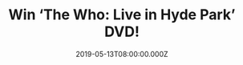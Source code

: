 ---
campaign-uuid: "c-df76dd8f-b84e-43a0-9f22-d361ed09b64e"
type: "Competition"
category: "Entertainment"
date: "2019-05-13T08:00:00.000Z"
end-date: "2019-06-13T22:59:00.000Z"
disable-form: false
is_promoted: false
has_entry_page: true
title: "Win ‘The Who: Live in Hyde Park’ DVD!"
competition-description: "<p>We have on our hands a work of art to any The Who fan,The\
  \ Who: Live in Hyde Park on DVD! A stunning show where the band delivered a brilliant\
  \ performance of all of their greatest hits at London’s famous park. Such a great\
  \ triumphant return to their home city!</p>\n<p>Does it sound like a plan to you?\
  \ Click below for a chance to win it!</p>\n"
hero-header: "Win ‘The Who: Live in Hyde Park’ DVD!"
terms-confirmation: "N/A"
banner-img: "https://assets.expresslyapp.com/asset-657b4098-af29-42f8-b1ee-150f3af91d41.jpg"
logo-left-href: "http://club.expressly.io"
logo-left-image: "https://assets.expresslyapp.com/asset-cdd52bf6-527b-4c65-844a-1bb87eecca95.jpg"
logo-left-title: "Expressly Club"
bg-image-hero: "https://assets.expresslyapp.com/asset-1fc9cde6-fc9b-425e-82e1-e292b504d878.jpg"
bg-image-first: "https://assets.expresslyapp.com/asset-2e317b9d-b738-4b18-a1eb-662bcbe9bb9f.jpg"
section1-content: "<p>On a glorious summer evening the band delivered a brilliant\
  \ performance of all their greatest hits in front of a 50,000 strong crowd. With\
  \ a series of stunning backdrops making full use of the huge screens surrounding\
  \ the stage and an exceptional light show this is a The Who concert on a grand scale\
  \ but as Pete Townshend says at the start of the show You’re along way away...but\
  \ we will reach you!</p>\n<p>Think no more and enter the form below for a chance\
  \ to win this incredible DVD now! Good luck!</p>\n"
entry-title: "Win ‘The Who: Live in Hyde Park’ DVD!"
entry-content: "<p>Enter the draw to win ‘The Who: Live in Hyde Park’ DVD by completing\
  \ the form below before 23:59 on the 13th of June  2019.</p>\n"
has-winner: false
prize-description: "‘The Who: Live in Hyde Park’ DVD!"
special-conditions: "This competition is also available on: https://aaa.nme.com/competitions/the-who-live-in-hyde-park-dvd-giveaway\r\
  \nMultiple entries are allowed up to one every day."
country-restrictions:
- "GB"
---